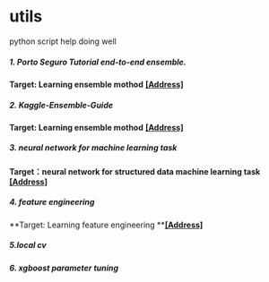 # utils
python script help doing well



##### 1. Porto Seguro Tutorial end-to-end ensemble.

**Target: Learning ensemble mothod**                      [**[Address]**](https://www.kaggle.com/yifanxie/porto-seguro-tutorial-end-to-end-ensemble)



##### 2. Kaggle-Ensemble-Guide

**Target: Learning ensemble mothod**  [**[Address]**](https://github.com/MLWave/Kaggle-Ensemble-Guide)



##### 3. neural network for machine learning task

**Target：neural network  for structured data machine learning task**       [**[Address]**](https://www.kaggle.com/kelexu/5-neural-network-average-public-504-private-516)



##### 4. feature engineering

**Target: Learning feature engineering    **[**[Address]**](https://www.kaggle.com/plantsgo/solution-public-0-471-private-0-505)



##### 5.local cv





##### 6. xgboost parameter tuning

#####  









